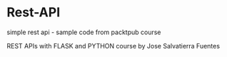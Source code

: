 # Rest-API
simple rest api - sample code from packtpub course

REST APIs with FLASK and PYTHON
course by Jose Salvatierra Fuentes

